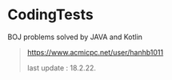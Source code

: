 # CodingTests

BOJ problems solved by JAVA and Kotlin


> https://www.acmicpc.net/user/hanhb1011
>
> last update : 18.2.22.